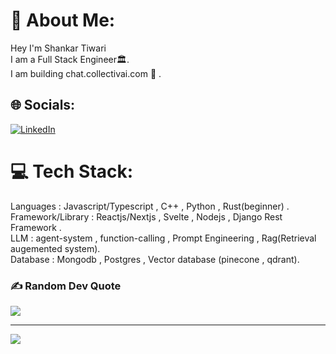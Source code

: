 # 💫 About Me:
Hey I'm Shankar Tiwari<br>I am a Full Stack Engineer🏛️.<br> I am building chat.collectivai.com 🚀 .


## 🌐 Socials:
[![LinkedIn](https://img.shields.io/badge/LinkedIn-%230077B5.svg?logo=linkedin&logoColor=white)](https://linkedin.com/in/http://www.linkedin.com/in/shankar-tiwari-171973199/) 

# 💻 Tech Stack:
Languages : Javascript/Typescript , C++ , Python , Rust(beginner) .<br>
Framework/Library : Reactjs/Nextjs , Svelte , Nodejs ,  Django Rest Framework .<br>
LLM : agent-system , function-calling , Prompt Engineering , Rag(Retrieval augemented system).<br>
Database :  Mongodb , Postgres , Vector database (pinecone , qdrant).<br>

### ✍️ Random Dev Quote
![](https://quotes-github-readme.vercel.app/api?type=horizontal&theme=radical)



---
[![](https://visitcount.itsvg.in/api?id=tiwarishankar&icon=0&color=0)](https://visitcount.itsvg.in)

<!-- Proudly created with GPRM ( https://gprm.itsvg.in ) -->

